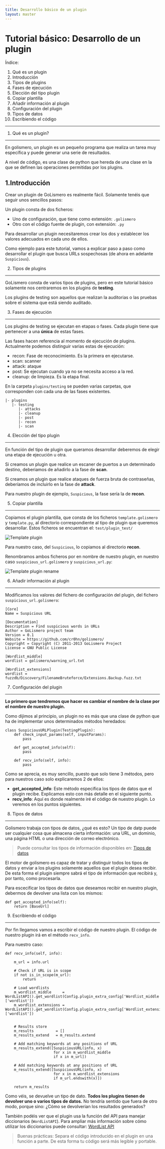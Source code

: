 ```yaml
---
title: Desarrollo básico de un plugin
layout: master
---
```


Tutorial básico: Desarrollo de un plugin
========================================

Índice:

1. Qué es un plugin
2. Introducción
3. Tipos de plugins
4. Fases de ejecución
5. Elección del tipo plugin
6. Copiar plantilla
7. Añadir información al plugin
8. Configuración del plugin
9. Tipos de datos
10. Escribiendo el código

*****


1. Qué es un plugin?
--------------------

En golismero, un plugin es un pequeño programa que realiza un tarea muy específica y puede generar una serie de resultados.

A nivel de código, es una clase de python que hereda de una clase en la que se definen las operaciones permitidas por los plugins.

1.Introducción
--------------
Crear un plugin de GoLismero es realmente fácil. Solamente tenéis que seguir unos sencillos pasos:

Un plugin consta de dos ficheros: 

- Uno de configuración, que tiene como extensión: `.golismero`
- Otro con el código fuente de plugin, con extensión: `.py`

Para desarrollar un plugin necesitaremos crear los dos y establecer los valores adecuados en cada uno de ellos.

Como ejemplo para este tutorial, vamos a explicar paso a paso como desarrollar el plugin que busca URLs sospechosas (de ahora en adelante `Suspicious`).


2. Tipos de plugins
-------------------

GoLismero consta de varios tipos de plugins, pero en este tutorial básico solamente nos centraremos en los plugins de **testing**. 

Los plugins de testing son aquellos que realizan la auditorias o las pruebas sobre el sistema que está siendo auditado.

3. Fases de ejecución
---------------------

Los plugins de testing se ejecutan en etapas o fases. Cada plugin tiene que pertenecer a una **única** de estas fases.

Las fases hacen referencia al momento de ejecución de plugins. Actualmente podemos distinguir varias estas de ejecución:

- recon: Fase de reconocimiento. Es la primera en ejecutarse.
- scan: scanner
- attack: ataque
- post: Se ejecutan cuando ya no se necesita acceso a la red.
- cleanup: de limpieza. Es la etapa final.

En la carpeta `plugins/testing` se pueden varias carpetas, que corresponden con cada una de las fases existentes.
	
	|- plugins
	   |- testing
	      |- attacks
	      |- cleanup
	      |- post
	      |- recon
	      |- scan

4. Elección del tipo plugin
---------------------------

En función del tipo de plugin que queramos desarrollar deberemos de elegir una etapa de ejecución u otra.

Si creamos un plugin que realice un escaner de puertos a un determinado destino, deberiamos de añadirlo a la fase de **scan**.

Si creamos un plugin que realice ataques de fuerza bruta de contraseñas, deberíamos de incluirlo en la fase de **attack**.

Para nuestro plugin de ejemplo, `Suspicious`, la fase sería la de **recon**.

5. Copiar plantilla
-------------------

Copiamos el plugin plantilla, que consta de los ficheros `template.golismero` y `template.py`, al directorio correspondiente al tipo de plugin que queremos desarrollar. Estos ficheros se encuentran el: `test/plugin_test/`

![Template plugin](/images/tutorials/basic_plugin_tutorial/template_plugin.png)

Para nuestro caso, del `Suspicious`, lo copiamos al directorio **recon**.

Renombramos ambos ficheros por en nombre de nuestro plugin, en nuestro caso `suspicious_url.golismero` y `suspicious_url.py`:

![Template plugin rename](/images/tutorials/basic_plugin_tutorial/template_plugin_rename.png)


6. Añadir información al plugin
--------------------------------

Modificamos los valores del fichero de configuración del plugin, del fichero `suspicious_url.golismero`:

	[Core]
	Name = Suspicious URL
	
	[Documentation]
	Description = Find suspicious words in URLs
	Author = GoLismero project team
	Version = 0.1
	Website = https://github.com/cr0hn/golismero/
	Copyright = Copyright (C) 2011-2013 GoLismero Project
	License = GNU Public License
	
	[Wordlist_middle]
	wordlist = golismero/warning_url.txt
	
	[Wordlist_extensions]
	wordlist = fuzzdb/Discovery/FilenameBruteforce/Extensions.Backup.fuzz.txt



7. Configuración del plugin
---------------------------
**Lo primero que tendremos que hacer es cambiar el nombre de la clase por el nombre de nuestro plugin.**

Como dijimos al principio, un plugin no es más que una clase de python que ha de implementar unos determinados métodos heredados:

	class SuspiciousURLPlugin(TestingPlugin):
	    def check_input_params(self, inputParams):
	        pass	        

    	def get_accepted_info(self):        
	        pass
  
	    def recv_info(self, info):
	    	pass

Como se aprecia, es muy sencillo, puesto que solo tiene 3 métodos, pero para nuestros caso solo explicaremos 2 de ellos:

- **get_accepted_info**: Este método especifica los tipos de datos que el plugin recibe. Explicamos esto con más detalle en el siguiente punto.
- **recv_info**: Aquí es donde realmente iré el código de nuestro plugin. Lo veremos en los puntos siguientes.


8. Tipos de datos
-----------------

Golismero trabaja con tipos de datos, ¿qué es esto? Un tipo de datp puede ser cualquier cosa que almacena cierta información: una URL, un dominio, una página HTML o una dirección de correo electrónico. 

> Puede consultar los tipos de información disponibles en: [Tipos de datos](http://cr0hn.github.io/golismero/html/api/data.html)
   
El motor de golismero es capaz de tratar y distinguir todos los tipos de datos y enviar a los plugins solamente aquellos que el plugin desea recibir. De esta forma el plugin siempre sabrá el tipo de información que recibirá y, por tanto, como procesarla.

Para escecificar los tipos de datos que deseamos recibir en nuestro plugin, debermos de devolver una lista con los mismos:

	def get_accepted_info(self):
        return [BaseUrl]


9. Escribiendo el código
------------------------
Por fin llegamos vamos a escribir el código de nuestro plugin. El código de nuestro plugin irá en el método `recv_info`.

Para nuestro caso:

	
    def recv_info(self, info):

        m_url = info.url

        # Check if URL is in scope
        if not is_in_scope(m_url):
            return

        # Load wordlists
        m_wordlist_middle     = WordListAPI().get_wordlist(Config.plugin_extra_config['Wordlist_middle']['wordlist'])
        m_wordlist_extensions = WordListAPI().get_wordlist(Config.plugin_extra_config['Wordlist_extensions']['wordlist'])


        # Results store
        m_results          = []
        m_results_extend   = m_results.extend

        # Add matching keywords at any positions of URL
        m_results_extend([SuspiciousURL(info, x)
                          for x in m_wordlist_middle
                          if x in m_url])

        # Add matching keywords at any positions of URL
        m_results_extend([SuspiciousURL(info, x)
                          for x in m_wordlist_extensions
                          if m_url.endswith(x)])

        return m_results


Como véis, se devuelve un tipo de dato. **Todos los plugins tienen de devolver uno o varios tipos de datos.** No tendría sentido que fuera de otro modo, porque sino: ¿Cómo se devolverian los resultados generados?

También podéis ver que el plugin usa la función del API para manejar diccionarios (`WordListAPI`). Para ampliar más información sobre cómo utilizar los diccionarios puede consultar: [WordList API](http://cr0hn.github.io/golismero/html/api/text.html#module-golismero.api.text.wordlist_api)

> Buenas prácticas: Separa el código introducido en el plugin en una función a parte. De esta forma tu código será más legible y portable.
